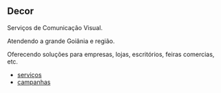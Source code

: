 ## Decor

Serviços de Comunicação Visual. 

Atendendo a grande Goiânia e região.

Oferecendo soluções para empresas, lojas, escritórios, feiras comercias, etc.

- [serviços](https://github.com/vinicius5581/decor/blob/main/servicos/index.md)
- [campanhas](https://github.com/vinicius5581/decor/blob/main/campanhas/index.md)